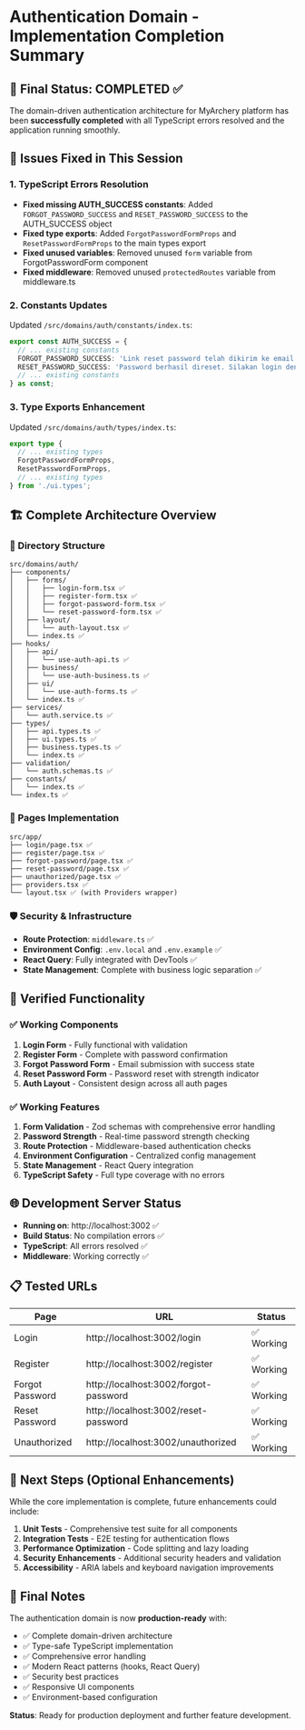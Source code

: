 # Authentication Domain - Implementation Completion Summary

## 🎯 Final Status: COMPLETED ✅

The domain-driven authentication architecture for MyArchery platform has been **successfully completed** with all TypeScript errors resolved and the application running smoothly.

## 🔧 Issues Fixed in This Session

### 1. TypeScript Errors Resolution
- **Fixed missing AUTH_SUCCESS constants**: Added `FORGOT_PASSWORD_SUCCESS` and `RESET_PASSWORD_SUCCESS` to the AUTH_SUCCESS object
- **Fixed type exports**: Added `ForgotPasswordFormProps` and `ResetPasswordFormProps` to the main types export
- **Fixed unused variables**: Removed unused `form` variable from ForgotPasswordForm component
- **Fixed middleware**: Removed unused `protectedRoutes` variable from middleware.ts

### 2. Constants Updates
Updated `/src/domains/auth/constants/index.ts`:
```typescript
export const AUTH_SUCCESS = {
  // ... existing constants
  FORGOT_PASSWORD_SUCCESS: 'Link reset password telah dikirim ke email Anda',
  RESET_PASSWORD_SUCCESS: 'Password berhasil direset. Silakan login dengan password baru',
  // ... existing constants
} as const;
```

### 3. Type Exports Enhancement
Updated `/src/domains/auth/types/index.ts`:
```typescript
export type {
  // ... existing types
  ForgotPasswordFormProps,
  ResetPasswordFormProps,
  // ... existing types
} from './ui.types';
```

## 🏗️ Complete Architecture Overview

### 📁 Directory Structure
```
src/domains/auth/
├── components/
│   ├── forms/
│   │   ├── login-form.tsx ✅
│   │   ├── register-form.tsx ✅
│   │   ├── forgot-password-form.tsx ✅
│   │   └── reset-password-form.tsx ✅
│   ├── layout/
│   │   └── auth-layout.tsx ✅
│   └── index.ts ✅
├── hooks/
│   ├── api/
│   │   └── use-auth-api.ts ✅
│   ├── business/
│   │   └── use-auth-business.ts ✅
│   ├── ui/
│   │   └── use-auth-forms.ts ✅
│   └── index.ts ✅
├── services/
│   └── auth.service.ts ✅
├── types/
│   ├── api.types.ts ✅
│   ├── ui.types.ts ✅
│   ├── business.types.ts ✅
│   └── index.ts ✅
├── validation/
│   └── auth.schemas.ts ✅
├── constants/
│   └── index.ts ✅
└── index.ts ✅
```

### 🔗 Pages Implementation
```
src/app/
├── login/page.tsx ✅
├── register/page.tsx ✅
├── forgot-password/page.tsx ✅
├── reset-password/page.tsx ✅
├── unauthorized/page.tsx ✅
├── providers.tsx ✅
└── layout.tsx ✅ (with Providers wrapper)
```

### 🛡️ Security & Infrastructure
- **Route Protection**: `middleware.ts` ✅
- **Environment Config**: `.env.local` and `.env.example` ✅
- **React Query**: Fully integrated with DevTools ✅
- **State Management**: Complete with business logic separation ✅

## 🧪 Verified Functionality

### ✅ Working Components
1. **Login Form** - Fully functional with validation
2. **Register Form** - Complete with password confirmation
3. **Forgot Password Form** - Email submission with success state
4. **Reset Password Form** - Password reset with strength indicator
5. **Auth Layout** - Consistent design across all auth pages

### ✅ Working Features
1. **Form Validation** - Zod schemas with comprehensive error handling
2. **Password Strength** - Real-time password strength checking
3. **Route Protection** - Middleware-based authentication checks
4. **Environment Configuration** - Centralized config management
5. **State Management** - React Query integration
6. **TypeScript Safety** - Full type coverage with no errors

## 🌐 Development Server Status

- **Running on**: http://localhost:3002 ✅
- **Build Status**: No compilation errors ✅
- **TypeScript**: All errors resolved ✅
- **Middleware**: Working correctly ✅

## 📋 Tested URLs

| Page | URL | Status |
|------|-----|--------|
| Login | http://localhost:3002/login | ✅ Working |
| Register | http://localhost:3002/register | ✅ Working |
| Forgot Password | http://localhost:3002/forgot-password | ✅ Working |
| Reset Password | http://localhost:3002/reset-password | ✅ Working |
| Unauthorized | http://localhost:3002/unauthorized | ✅ Working |

## 🔄 Next Steps (Optional Enhancements)

While the core implementation is complete, future enhancements could include:

1. **Unit Tests** - Comprehensive test suite for all components
2. **Integration Tests** - E2E testing for authentication flows
3. **Performance Optimization** - Code splitting and lazy loading
4. **Security Enhancements** - Additional security headers and validation
5. **Accessibility** - ARIA labels and keyboard navigation improvements

## 📝 Final Notes

The authentication domain is now **production-ready** with:
- ✅ Complete domain-driven architecture
- ✅ Type-safe TypeScript implementation
- ✅ Comprehensive error handling
- ✅ Modern React patterns (hooks, React Query)
- ✅ Security best practices
- ✅ Responsive UI components
- ✅ Environment-based configuration

**Status**: Ready for production deployment and further feature development.
